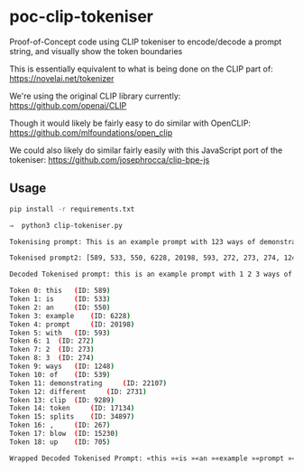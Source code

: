 # poc-clip-tokeniser

Proof-of-Concept code using CLIP tokeniser to encode/decode a prompt string, and visually show the token boundaries

This is essentially equivalent to what is being done on the CLIP part of: https://novelai.net/tokenizer

We're using the original CLIP library currently: https://github.com/openai/CLIP

Though it would likely be fairly easy to do similar with OpenCLIP: https://github.com/mlfoundations/open_clip

We could also likely do similar fairly easily with this JavaScript port of the tokeniser: https://github.com/josephrocca/clip-bpe-js

## Usage

```bash
pip install -r requirements.txt
```

```bash
⇒  python3 clip-tokeniser.py

Tokenising prompt: This is an example prompt with 123 ways of demonstrating different clip token splits, blowup

Tokenised prompt2: [589, 533, 550, 6228, 20198, 593, 272, 273, 274, 1248, 539, 22107, 2731, 9289, 17134, 34897, 267, 15230, 705]

Decoded Tokenised prompt: this is an example prompt with 1 2 3 ways of demonstrating different clip token splits , blowup

Token 0: this 	(ID: 589)
Token 1: is 	(ID: 533)
Token 2: an 	(ID: 550)
Token 3: example 	(ID: 6228)
Token 4: prompt 	(ID: 20198)
Token 5: with 	(ID: 593)
Token 6: 1 	(ID: 272)
Token 7: 2 	(ID: 273)
Token 8: 3 	(ID: 274)
Token 9: ways 	(ID: 1248)
Token 10: of 	(ID: 539)
Token 11: demonstrating 	(ID: 22107)
Token 12: different 	(ID: 2731)
Token 13: clip 	(ID: 9289)
Token 14: token 	(ID: 17134)
Token 15: splits 	(ID: 34897)
Token 16: , 	(ID: 267)
Token 17: blow	(ID: 15230)
Token 18: up 	(ID: 705)

Wrapped Decoded Tokenised Prompt: «this »«is »«an »«example »«prompt »«with »«1 »«2 »«3 »«ways »«of »«demonstrating »«different »«clip »«token »«splits »«, »«blow»«up »
```
